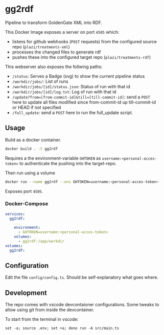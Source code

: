 # gg2rdf

Pipeline to transform GoldenGate XML into RDF.

This Docker Image exposes a server on port `4505` which:

- listens for github webhooks (`POST` requests) from the configured source repo
  (`plazi/treatments-xml`)
- processes the changed files to generate rdf
- pushes these into the configured target repo (`plazi/treatments-rdf`)

This webserver also exposes the follwing paths:

- `/status`: Serves a Badge (svg) to show the current pipeline status
- `/workdir/jobs/`: List of runs
- `/workdir/jobs/[id]/status.json`: Status of run with that id
- `/workdir/jobs/[id]/log.txt`: Log of run with that id
- `/update?from=[from-commit-id]&till=[till-commit-id]`: send a `POST` here to
  update all files modified since from-commit-id up till-commit-id or HEAD if
  not specified
- `/full_update`: send a `POST` here to run the full_update script.

## Usage

Build as a docker container.

```sh
docker build . -t gg2rdf
```

Requires a the environment-variable `GHTOKEN` as
`username:<personal-acces-token>` to authenticate the pushing into the
target-repo.

Then run using a volume

```sh
docker run --name gg2rdf --env GHTOKEN=username:<personal-acces-token> -p 4505:4505 -v gg2rdf:/app/workdir gg2rdf
```

Exposes port `4505`.

### Docker-Compose

```yml
services:
  gg2rdf:
    ...
    environment:
      - GHTOKEN=username:<personal-acces-token>
    volumes:
      - gg2rdf:/app/workdir
volumes:
  gg2rdf:
```

## Configuration

Edit the file `config/config.ts`. Should be self-explanatory what goes where.

## Development

The repo comes with vscode devcontaioner configurations. Some tweaks to allow
using git from inside the devcontainer.

To start from the terminal in vscode:

    set -a; source .env; set +a; deno run -A src/main.ts
